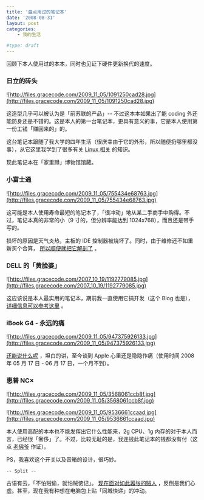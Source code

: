 ```yaml
---
title: '盘点用过的笔记本'
date: '2008-08-31'
layout: post
categories:
    - 我的生活

#type: draft
---
```


回顾下本人使用过的本本，同时也见证下硬件更新换代的速度。


### 日立的砖头

![http://files.gracecode.com/2009_11_05/1091250cad28.jpg](http://files.gracecode.com/2009_11_05/1091250cad28.jpg)

这造型几乎可以被认为是「前苏联的产品」-- 不过这本本如果出了能 coding 外还能防身还是不错的。这是本人的第一台笔记本，更具有意义的事，它是本人使用第一份工钱「赚回来的」的。

这台笔记本跟随了我大学的四年生活（很庆幸由于它的外形，所以随便扔哪里都没事），从它这里我学到了很多有关  [Linux 相关](http://slack.linuxsir.org/amdk6/) 的知识。

现此笔记本在「家里蹲」博物馆馆藏。


### 小富士通

![http://files.gracecode.com/2009_11_05/755434e68763.jpg](http://files.gracecode.com/2009_11_05/755434e68763.jpg)

这可能是本人使用寿命最短的笔记本了，「很冲动」地从某二手商手中购得。不过，笔记本真的非常的小（9 寸的，但分辨率能达到 1024x768），而且还是带手写的。

损坏的原因是天气炎热，主板的 IDE 控制器被烧坏了。同时，由于维修还不如重新买个合算， [所以顺便就把它解剖了](http://static.gracecode.com/focus/display/11.html) 。


### DELL 的「黄脸婆」

![http://files.gracecode.com/2007_10_19/1192779085.jpg](http://files.gracecode.com/2007_10_19/1192779085.jpg)

这应该说是本人最实用的笔记本，期前我一直使用它搞开发（这个 Blog 也是）， [详细信息可以参考这里]({{site.urls}}/posts/16/) 。


### iBook G4 - 永远的痛

![http://files.gracecode.com/2009_11_05/947375926133.jpg](http://files.gracecode.com/2009_11_05/947375926133.jpg)

 [还能说什么呢]({{site.urls}}/posts/1822/) ，坦白的讲，至今谈到 Apple 心里还是隐隐作痛（使用时间 2008 年 05 月 17 日 - 06 月 17 日，一个月不到）。


### 惠普 NC×

![http://files.gracecode.com/2009_11_05/3568061ccb8f.jpg](http://files.gracecode.com/2009_11_05/3568061ccb8f.jpg)

![http://files.gracecode.com/2009_11_05/9536661ccaad.jpg](http://files.gracecode.com/2009_11_05/9536661ccaad.jpg)

本人使用高配的本本也不能发挥出它什么性能来，2g CPU、1g 内存的对于本人而言，已经很「奢侈」了。不过，比较无耻的是，我连钱此笔记本的钱都没有付（这点 [老佛爷](http://www.yiyitoo.com) 作证）。

PS，我喜欢这个开关以及音箱的设计，很巧妙。

`-- Split --`

古语有云，「不怕贼偷，就怕贼惦记」。 [现在面对如此嚣张的贼人]({{site.urls}}/posts/1882/) ，反倒是我们心虚。甚至，现在我有种想在电脑包上贴「同城快递」的冲动。
